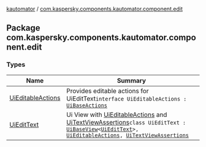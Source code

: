 [kautomator](../index.md) / [com.kaspersky.components.kautomator.component.edit](./index.md)

## Package com.kaspersky.components.kautomator.component.edit

### Types

| Name | Summary |
|---|---|
| [UiEditableActions](-ui-editable-actions/index.md) | Provides editable actions for UiEditText`interface UiEditableActions : `[`UiBaseActions`](../com.kaspersky.components.kautomator.component.common.actions/-ui-base-actions/index.md) |
| [UiEditText](-ui-edit-text/index.md) | Ui View with [UiEditableActions](-ui-editable-actions/index.md) and [UiTextViewAssertions](../com.kaspersky.components.kautomator.component.text/-ui-text-view-assertions/index.md)`class UiEditText : `[`UiBaseView`](../com.kaspersky.components.kautomator.component.common.views/-ui-base-view/index.md)`<`[`UiEditText`](-ui-edit-text/index.md)`>, `[`UiEditableActions`](-ui-editable-actions/index.md)`, `[`UiTextViewAssertions`](../com.kaspersky.components.kautomator.component.text/-ui-text-view-assertions/index.md) |
